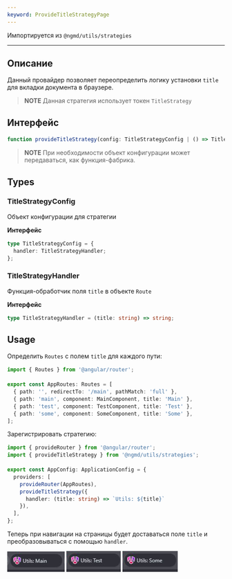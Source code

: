 ```yaml
---
keyword: ProvideTitleStrategyPage
---
```


Импортируется из `@ngmd/utils/strategies`

---


## Описание

Данный провайдер позволяет переопределить логику установки `title` для вкладки документа в браузере.

> **NOTE**
> Данная стратегия использует токен `TitleStrategy`

## Интерфейс 

```ts
function provideTitleStrategy(config: TitleStrategyConfig | () => TitleStrategyConfig): EnvironmentProviders;
```

> **NOTE**
> При необходимости объект конфигурации может передаваться, как функция-фабрика.

## Types

### TitleStrategyConfig

Объект конфигурации для стратегии

**Интерфейс**

```ts
type TitleStrategyConfig = {
  handler: TitleStrategyHandler;
};
```

### TitleStrategyHandler

Функция-обработчик поля `title` в объекте `Route`

**Интерфейс**

```ts
type TitleStrategyHandler = (title: string) => string;
```

## Usage

Определить `Routes` с полем `title` для каждого пути:

```ts name="app.routes.ts"
import { Routes } from '@angular/router';

export const AppRoutes: Routes = [
  { path: '', redirectTo: '/main', pathMatch: 'full' },
  { path: 'main', component: MainComponent, title: 'Main' },
  { path: 'test', component: TestComponent, title: 'Test' },
  { path: 'some', component: SomeComponent, title: 'Some' },
];
```

Зарегистрировать стратегию:

```typescript name="app.config.ts" {6-9}
import { provideRouter } from '@angular/router';
import { provideTitleStrategy } from '@ngmd/utils/strategies';

export const AppConfig: ApplicationConfig = {
  providers: [
    provideRouter(AppRoutes),
    provideTitleStrategy({
      handler: (title: string) => `Utils: ${title}`
    }),
  ],
};
```

Теперь при навигации на страницы будет доставаться поле `title` и преобразовываться с помощью `handler`.

![page-title](assets/images/strategies/provide-title-strategy/strategy-title-1.jpg)
![page-title](assets/images/strategies/provide-title-strategy/strategy-title-2.jpg)
![page-title](assets/images/strategies/provide-title-strategy/strategy-title-3.jpg)
